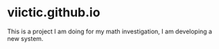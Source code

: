 viictic.github.io
=================

This is a project I am doing for my math investigation, I am developing a new system. 
